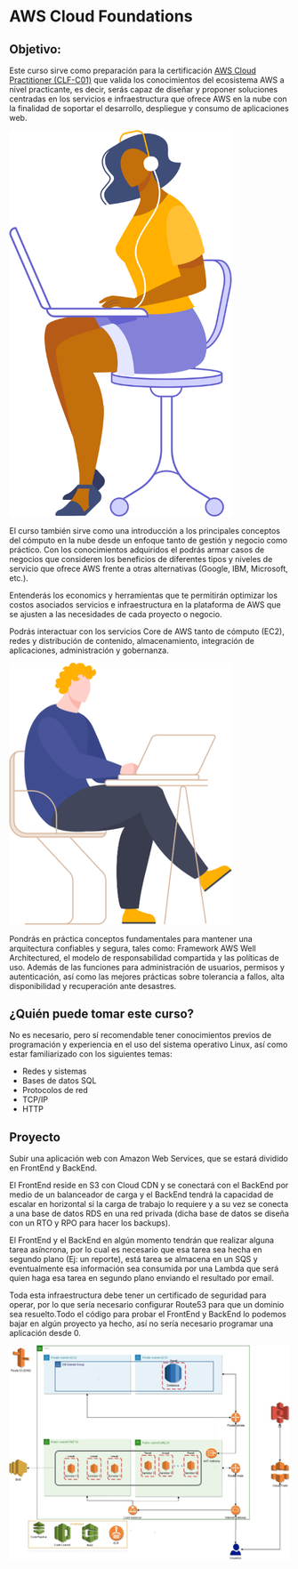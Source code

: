 # AWS Cloud Foundations

## Objetivo:

Este curso sirve como preparación para la certificación [AWS Cloud Practitioner (CLF-C01)](https://aws.amazon.com/es/certification/certified-cloud-practitioner/) que valida los conocimientos del ecosistema AWS a nivel practicante, es decir, serás capaz de diseñar y proponer soluciones centradas en los servicios e infraestructura que ofrece AWS en la nube con la finalidad de soportar el desarrollo, despliegue y consumo de aplicaciones web.

<img src="assets/character.svg" width="400px">


El curso también sirve como una introducción a los principales conceptos del cómputo en la nube desde un enfoque tanto de gestión y negocio como práctico. Con los conocimientos adquiridos el podrás armar casos de negocios que consideren los beneficios de diferentes tipos y niveles de servicio que ofrece AWS frente a otras alternativas (Google, IBM, Microsoft, etc.).

Entenderás los economics y herramientas que te permitirán optimizar los costos asociados servicios e infraestructura en la plataforma de AWS que se ajusten a las necesidades de cada proyecto o negocio.

Podrás interactuar con los servicios Core de AWS tanto de cómputo (EC2), redes y distribución de contenido, almacenamiento, integración de aplicaciones, administración y gobernanza.

<img src="assets/character2.svg" width="400px">

Pondrás en práctica conceptos fundamentales para mantener una arquitectura confiables y segura, tales como: Framework AWS Well Architectured, el modelo de responsabilidad compartida y las políticas de uso. Además de las funciones para administración de usuarios, permisos y autenticación, así como las mejores prácticas sobre tolerancia a fallos, alta disponibilidad y recuperación ante desastres. 

## ¿Quién puede tomar este curso?

No es necesario, pero sí recomendable tener conocimientos previos de programación y experiencia en el uso del sistema operativo Linux, así como estar familiarizado con los siguientes temas:

+ Redes y sistemas
+ Bases de datos SQL
+ Protocolos de red
+ TCP/IP
+ HTTP

## Proyecto

Subir una aplicación web con Amazon Web Services, que se estará dividido en FrontEnd y BackEnd.

El FrontEnd reside en S3 con Cloud CDN y se conectará con el BackEnd por medio de un balanceador de carga y  el BackEnd tendrá la capacidad de escalar en horizontal si la carga de trabajo lo requiere y a su vez se conecta a una base de datos RDS en una red privada (dicha base de datos se diseña con un RTO y RPO para hacer los backups).

El FrontEnd y el BackEnd en algún momento tendrán que realizar alguna tarea asíncrona, por lo cual es necesario que esa tarea sea hecha en segundo plano (Ej: un reporte), está tarea se almacena en un SQS y eventualmente esa información sea consumida por una Lambda que será quien haga esa tarea en segundo plano enviando el resultado por email. 

Toda esta infraestructura debe tener un certificado de seguridad para operar, por lo que sería necesario configurar Route53 para que un dominio sea resuelto.Todo el código para probar el FrontEnd y BackEnd lo podemos bajar en algún proyecto ya hecho, así no sería necesario programar una aplicación desde 0.

<img src="assets/arquitectura-Infra.jpg">